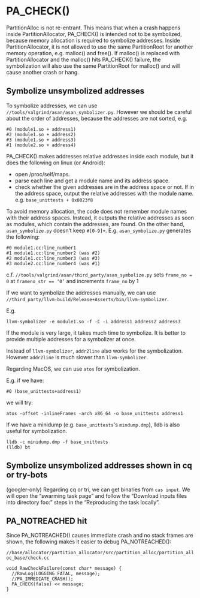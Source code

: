 # PA_CHECK()

PartitionAlloc is not re-entrant. This means that when a crash happens inside PartitionAllocator, PA_CHECK() is intended not to be symbolized, because memory allocation is required to symbolize addresses. Inside PartitionAllocator, it is not allowed to use the same PartitionRoot for another memory operation, e.g. malloc() and free(). If malloc() is replaced with PartitionAllocator and the malloc() hits PA_CHECK() failure, the symbolization will also use the same PartitionRoot for malloc() and will cause another crash or hang.

## Symbolize unsymbolized addresses

To symbolize addresses, we can use `//tools/valgrind/asan/asan_symbolizer.py`. However we should be careful about the order of addresses, because the addresses are not sorted, e.g.

```
#0 (module1.so + address1)
#2 (module1.so + address2)
#3 (module1.so + address3)
#1 (module2.so + address4)
```

PA_CHECK() makes addresses relative addresses inside each module, but it does the following on linux (or Android):

- open /proc/self/maps.
- parse each line and get a module name and its address space.
- check whether the given addresses are in the address space or not. If in the address space, output the relative addresses with the module name. e.g. `base_unittests + 0x0023f8`

To avoid memory allocation, the code does not remember module names with their address spaces. Instead, it outputs the relative addresses as soon as modules, which contain the addresses, are found. On the other hand, `asan_symbolize.py` doesn’t keep `#[0-9]+`. E.g. `asan_symbolize.py` generates the following:

```
#0 module1.cc:line_number1
#1 module1.cc:line_number2 (was #2)
#2 module1.cc:line_number3 (was #3)
#3 module2.cc:line_number4 (was #1)
```

c.f. `//tools/valgrind/asan/third_party/asan_symbolize.py` sets `frame_no = 0` at `frameno_str == ‘0’` and increments `frame_no` by 1

If we want to symbolize the addresses manually, we can use `//third_party/llvm-build/Release+Asserts/bin/llvm-symbolizer`.

E.g.
```
llvm-symbolizer -e module1.so -f -C -i address1 address2 address3
```

If the module is very large, it takes much time to symbolize. It is better to provide multiple addresses for a symbolizer at once.

Instead of `llvm-symbolizer`, `addr2line` also works for the symbolization. However `addr2line` is much slower than `llvm-symbolizer`.

Regarding MacOS, we can use `atos` for symbolization.

E.g. if we have:
```
#0 (base_unittests+address1)
```
we will try:
```
atos -offset -inlineFrames -arch x86_64 -o base_unittests address1
```

If we have a minidump (e.g. `base_unittests`'s `mindump.dmp`), lldb is also useful for symbolization.

```
lldb -c minidump.dmp -f base_unittests
(lldb) bt
```

## Symbolize unsymbolized addresses shown in cq or try-bots

(googler-only) Regarding cq or tri, we can get binaries from `cas input`. We will open the “swarming task page” and follow the “Download inputs files into directory foo:” steps in the “Reproducing the task locally”.

## PA_NOTREACHED hit

Since PA_NOTREACHED() causes immediate crash and no stack frames are shown, the following makes it easier to debug PA_NOTREACHED():

`//base/allocator/partition_allocator/src/partition_alloc/partition_alloc_base/check.cc`
```
void RawCheckFailure(const char* message) {
  //RawLog(LOGGING_FATAL, message);
  //PA_IMMEDIATE_CRASH();
  PA_CHECK(false) << message;
}
```
